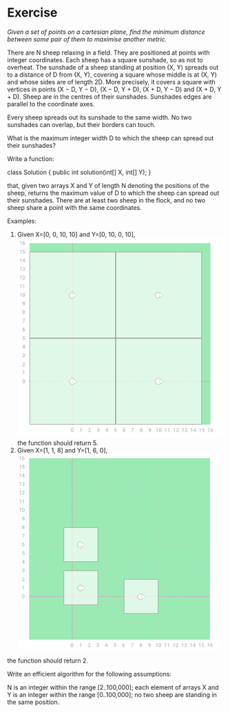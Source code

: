 # Exercise
*Given a set of points on a cartesian plane, find the minimum distance between some pair of them to maximise another metric.*  


There are N sheep relaxing in a field. They are positioned at points with integer coordinates. Each sheep has a square sunshade, so as not to overheat. The sunshade of a sheep standing at position (X, Y) spreads out to a distance of D from (X, Y), covering a square whose middle is at (X, Y) and whose sides are of length 2D. More precisely, it covers a square with vertices in points (X − D, Y − D), (X − D, Y + D), (X + D, Y − D) and (X + D, Y + D). Sheep are in the centres of their sunshades. Sunshades edges are parallel to the coordinate axes.

Every sheep spreads out its sunshade to the same width. No two sunshades can overlap, but their borders can touch.

What is the maximum integer width D to which the sheep can spread out their sunshades?

Write a function:

class Solution { public int solution(int[] X, int[] Y); }

that, given two arrays X and Y of length N denoting the positions of the sheep, returns the maximum value of D to which the sheep can spread out their sunshades. There are at least two sheep in the flock, and no two sheep share a point with the same coordinates.

Examples:

1. Given X=[0, 0, 10, 10] and Y=[0, 10, 0, 10],  
![PLOT](./ex1.png)
the function should return 5.
2. Given X=[1, 1, 8] and Y=[1, 6, 0],  
![PLOT](./ex2.png)

the function should return 2.

Write an efficient algorithm for the following assumptions:

N is an integer within the range [2..100,000];
each element of arrays X and Y is an integer within the range [0..100,000];
no two sheep are standing in the same position.